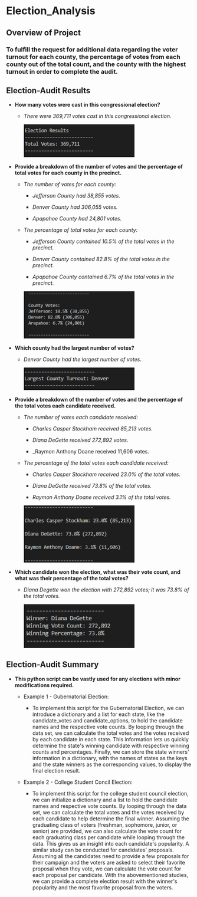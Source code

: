 # Election_Analysis

## **Overview of Project**

### To fulfill the request for additional data regarding the voter turnout for each county, the percentage of votes from each county out of the total count, and the county with the highest turnout in order to complete the audit.

## **Election-Audit Results**

- **How many votes were cast in this congressional election?**

  - _There were 369,711 votes cast in this congressional election._
  
    <img src="Images/Total_votes.PNG" width=300>

- **Provide a breakdown of the number of votes and the percentage of total votes for each county in the precinct.**

  - _The number of votes for each county:_
  
    - _Jefferson County had 38,855 votes._
    
    - _Denver County had 306,055 votes._
    
    - _Apapahoe County had 24,801 votes._
    
  - _The percentage of total votes for each county:_
  
    - _Jefferson County contained 10.5% of the total votes in the precinct._
  
    - _Denver County contained 82.8% of the total votes in the precinct._
  
    - _Apapahoe County contained 6.7% of the total votes in the precinct._
  
    <img src="Images/County_votes.PNG" width=300>

- **Which county had the largest number of votes?**

  - _Denvor County had the largest number of votes._

    <img src="Images/Winning_County.PNG" width=300>

- **Provide a breakdown of the number of votes and the percentage of the total votes each candidate received.**

  - _The number of votes each candidate received:_
  
    - _Charles Casper Stockham received 85,213 votes._
    
    - _Diana DeGette received 272,892 votes._
    
    - _Raymon Anthony Doane received 11,606 votes.
    
  - _The percentage of the total votes each candidate received:_
  
    - _Charles Casper Stockham received 23.0% of the total votes._
  
    - _Diana DeGette received 73.8% of the total votes._
  
    - _Raymon Anthony Doane received 3.1% of the total votes._

    <img src="Images/Candidate_votes.PNG" width=300>
  
- **Which candidate won the election, what was their vote count, and what was their percentage of the total votes?**

  - _Diana Degette won the election with 272,892 votes; it was 73.8% of the total votes._
  
    <img src="Images/Winner.PNG" width=300>

## **Election-Audit Summary**

- **This python script can be vastly used for any elections with minor modifications required.**

  * Example 1 - Gubernatorial Election:

    * To implement this script for the Gubernatorial Election, we can introduce a dictionary and a list for each state, like the candidate_votes and candidate_options, to hold the candidate names and the respective vote counts. By looping through the data set, we can calculate the total votes and the votes received by each candidate in each state. This information lets us quickly determine the state's winning candidate with respective winning counts and percentages. Finally, we can store the state winners' information in a dictionary, with the names of states as the keys and the state winners as the corresponding values, to display the final election result.  

  * Example 2 - College Student Concil Election:

    * To implement this script for the college student council election, we can initialize a dictionary and a list to hold the candidate names and respective vote counts. By looping through the data set, we can calculate the total votes and the votes received by each candidate to help determine the final winner. Assuming the graduating class of voters (freshman, sophomore, junior, or senior) are provided, we can also calculate the vote count for each graduating class per candidate while looping through the data. This gives us an insight into each candidate's popularity. A similar study can be conducted for candidates' proposals. Assuming all the candidates need to provide a few proposals for their campaign and the voters are asked to select their favorite proposal when they vote, we can calculate the vote count for each proposal per candidate. With the abovementioned studies, we can provide a complete election result with the winner's popularity and the most favorite proposal from the voters. 
